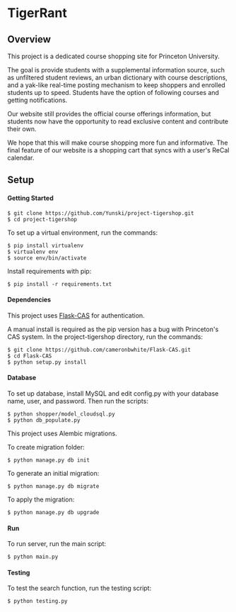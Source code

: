 # TigerRant

## Overview
This project is a dedicated course shopping site for Princeton University.

The goal is provide students with a supplemental information source, such as unfiltered student reviews, an urban dictionary with course descriptions, and a yak-like real-time posting mechanism to keep shoppers and enrolled students up to speed. Students have the option of following courses and getting notifications.

Our website still provides the official course offerings information, but students now have the opportunity to read exclusive content and contribute their own.

We hope that this will make course shopping more fun and informative.
The final feature of our website is a shopping cart that syncs with a user's ReCal calendar.

## Setup
#### Getting Started
```
$ git clone https://github.com/Yunski/project-tigershop.git
$ cd project-tigershop
```
To set up a virtual environment, run the commands:
```
$ pip install virtualenv
$ virtualenv env
$ source env/bin/activate
```
Install requirements with pip:
```
$ pip install -r requirements.txt
```
#### Dependencies
This project uses [Flask-CAS](https://github.com/cameronbwhite/Flask-CAS) for authentication.

A manual install is required as the pip version has a bug with Princeton's CAS system.
In the project-tigershop directory, run the commands:
```
$ git clone https://github.com/cameronbwhite/Flask-CAS.git
$ cd Flask-CAS
$ python setup.py install
```
#### Database
To set up database, install MySQL and edit config.py with your database name, user, and password.
Then run the scripts:
```
$ python shopper/model_cloudsql.py
$ python db_populate.py
```
This project uses Alembic migrations. 

To create migration folder:
```
$ python manage.py db init
```
To generate an initial migration:
```
$ python manage.py db migrate
```
To apply the migration:
```
$ python manage.py db upgrade
```
#### Run
To run server, run the main script:
```
$ python main.py
```
#### Testing
To test the search function, run the testing script:
```
$ python testing.py
```


